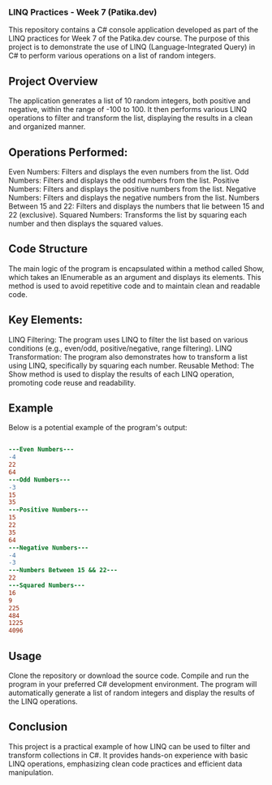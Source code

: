 ### LINQ Practices - Week 7 (Patika.dev)
This repository contains a C# console application developed as part of the LINQ practices for Week 7 of the Patika.dev course. The purpose of this project is to demonstrate the use of LINQ (Language-Integrated Query) in C# to perform various operations on a list of random integers.

## Project Overview
The application generates a list of 10 random integers, both positive and negative, within the range of -100 to 100. It then performs various LINQ operations to filter and transform the list, displaying the results in a clean and organized manner.

## Operations Performed:
Even Numbers: Filters and displays the even numbers from the list.
Odd Numbers: Filters and displays the odd numbers from the list.
Positive Numbers: Filters and displays the positive numbers from the list.
Negative Numbers: Filters and displays the negative numbers from the list.
Numbers Between 15 and 22: Filters and displays the numbers that lie between 15 and 22 (exclusive).
Squared Numbers: Transforms the list by squaring each number and then displays the squared values.
## Code Structure
The main logic of the program is encapsulated within a method called Show, which takes an IEnumerable<int> as an argument and displays its elements. This method is used to avoid repetitive code and to maintain clean and readable code.

## Key Elements:
LINQ Filtering: The program uses LINQ to filter the list based on various conditions (e.g., even/odd, positive/negative, range filtering).
LINQ Transformation: The program also demonstrates how to transform a list using LINQ, specifically by squaring each number.
Reusable Method: The Show method is used to display the results of each LINQ operation, promoting code reuse and readability.
## Example
Below is a potential example of the program's output:

```diff

---Even Numbers---
-4
22
64
---Odd Numbers---
-3
15
35
---Positive Numbers---
15
22
35
64
---Negative Numbers---
-4
-3
---Numbers Between 15 && 22---
22
---Squared Numbers---
16
9
225
484
1225
4096
```
## Usage
Clone the repository or download the source code.
Compile and run the program in your preferred C# development environment.
The program will automatically generate a list of random integers and display the results of the LINQ operations.
## Conclusion
This project is a practical example of how LINQ can be used to filter and transform collections in C#. It provides hands-on experience with basic LINQ operations, emphasizing clean code practices and efficient data manipulation.


